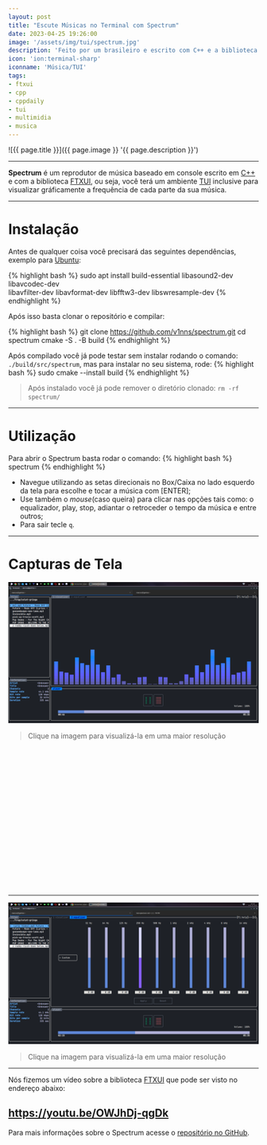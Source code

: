 ```yaml
---
layout: post
title: "Escute Músicas no Terminal com Spectrum"
date: 2023-04-25 19:26:00
image: '/assets/img/tui/spectrum.jpg'
description: 'Feito por um brasileiro e escrito com C++ e a biblioteca FTXUI.'
icon: 'ion:terminal-sharp'
iconname: 'Música/TUI'
tags:
- ftxui
- cpp
- cppdaily
- tui
- multimidia
- musica
---
```


![{{ page.title }}]({{ page.image }} '{{ page.description }}')

---

**Spectrum** é um reprodutor de música baseado em console escrito em [C++](https://terminalroot.com.br/tags#cpp) e com a biblioteca [FTXUI](https://terminalroot.com.br/2022/11/crie-programas-graficos-no-terminal-com-ftxui.html), ou seja, você terá um ambiente [TUI](https://terminalroot.com.br/tags#tui) inclusive para visualizar gráficamente a frequência de cada parte da sua música.

---

# Instalação
Antes de qualquer coisa você precisará das seguintes dependências, exemplo para [Ubuntu](https://terminalroot.com.br/tags#ubuntu):

{% highlight bash %}
sudo apt install build-essential libasound2-dev libavcodec-dev \
     libavfilter-dev libavformat-dev libfftw3-dev libswresample-dev
{% endhighlight %}

Após isso basta clonar o repositório e compilar:

{% highlight bash %}
git clone https://github.com/v1nns/spectrum.git
cd spectrum
cmake -S . -B build
{% endhighlight %}

Após compilado você já pode testar sem instalar rodando o comando: `./build/src/spectrum`, mas para instalar no seu sistema, rode:
{% highlight bash %}
sudo cmake --install build
{% endhighlight %}
> Após instalado você já pode remover o diretório clonado: `rm -rf spectrum/`

---

# Utilização
Para abrir o Spectrum basta rodar o comando:
{% highlight bash %}
spectrum
{% endhighlight %}

+ Navegue utilizando as setas direcionais no Box/Caixa no lado esquerdo da tela para escolhe e tocar a música com [ENTER];
+ Use também o *mouse*(caso queira) para clicar nas opções tais como: o equalizador, play, stop, adiantar o retroceder o tempo da música e entre outros;
+ Para sair tecle `q`.

---

# Capturas de Tela
[![Spectrum Play](/assets/img/tui/spectrum-play.png)](/assets/img/tui/spectrum-play.png)
> Clique na imagem para visualizá-la em uma maior resolução


<!-- SQUARE - GAMES ROOT -->
<script async src="//pagead2.googlesyndication.com/pagead/js/adsbygoogle.js"></script>
<ins class="adsbygoogle"
style="display:inline-block;width:336px;height:280px"
data-ad-client="ca-pub-2838251107855362"
data-ad-slot="5351066970"></ins>
<script>
(adsbygoogle = window.adsbygoogle || []).push({});
</script>

---

[![Spectrum Equalizer](/assets/img/tui/spectrum-equalizer.png)](/assets/img/tui/spectrum-equalizer.png)
> Clique na imagem para visualizá-la em uma maior resolução

---

Nós fizemos um vídeo sobre a biblioteca [FTXUI](https://youtu.be/OWJhDj-qgDk) que pode ser visto no endereço abaixo:
## <https://youtu.be/OWJhDj-qgDk>

Para mais informações sobre o Spectrum acesse o [repositório no GitHub](https://github.com/v1nns/spectrum).



